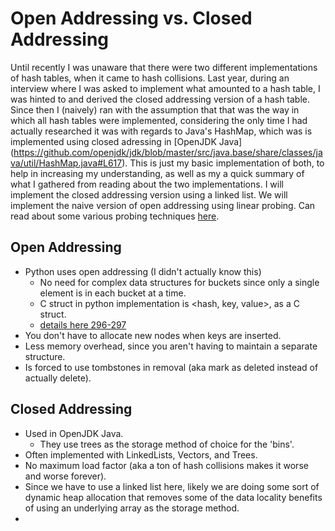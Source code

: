 # Open Addressing vs. Closed Addressing
Until recently I was unaware that there were two different implementations of hash tables, when it came to hash collisions. Last year, during an interview where I was asked to implement what amounted to a hash table, I was hinted to and derived the closed addressing version of a hash table. Since then I (naively) ran with the assumption that that was the way in which all hash tables were implemented, considering the only time I had actually researched it was with regards to Java's HashMap, which was is implemented using closed adressing in [OpenJDK Java] (https://github.com/openjdk/jdk/blob/master/src/java.base/share/classes/java/util/HashMap.java#L617). This is just my basic implementation of both, to help in increasing my understanding, as well as my a quick summary of what I gathered from reading about the two implementations. I will implement the closed addressing version using a linked list. We will implement the naive version of open addressing using linear probing. Can read about some various probing techniques [here](https://programming.guide/hash-tables-open-addressing.html).

## Open Addressing
- Python uses open addressing (I didn't actually know this)
    - No need for complex data structures for buckets since only a single element is in each bucket at a time.
    - C struct in python implementation is \<hash, key, value\>, as a C struct.
    - [details here 296-297](https://hg.python.org/cpython/file/52f68c95e025/Objects/dictobject.c)
- You don't have to allocate new nodes when keys are inserted.
- Less memory overhead, since you aren't having to maintain a separate structure.
- Is forced to use tombstones in removal (aka mark as deleted instead of actually delete).

## Closed Addressing
- Used in OpenJDK Java.
    - They use trees as the storage method of choice for the 'bins'.
- Often implemented with LinkedLists, Vectors, and Trees.
- No maximum load factor (aka a ton of hash collisions makes it worse and worse forever).
- Since we have to use a linked list here, likely we are doing some sort of dynamic heap allocation that removes some of the data locality benefits of using an underlying array as the storage method.
- 

